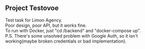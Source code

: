 ## Project Testovoe
Test task for Limon Agency.  
Poor design, poor API, but it works fine.  
To run with Docker, just "cd /backend" and "docker-compose up".  
P.S. There's some unsolved problem with Google Auth, so it isn't working(maybe broken credentials or bad implementation).
